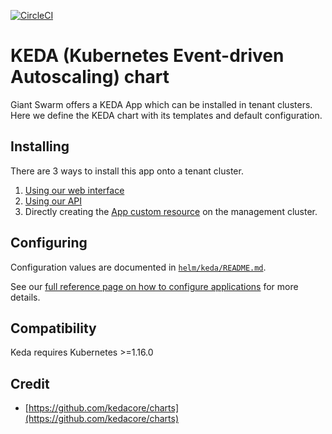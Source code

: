 [![CircleCI](https://circleci.com/gh/giantswarm/keda-app.svg?style=shield)](https://circleci.com/gh/giantswarm/keda-app)

# KEDA (Kubernetes Event-driven Autoscaling) chart

Giant Swarm offers a KEDA App which can be installed in tenant clusters.
Here we define the KEDA chart with its templates and default configuration.

## Installing

There are 3 ways to install this app onto a tenant cluster.

1. [Using our web interface](https://docs.giantswarm.io/ui-api/web/app-platform/#installing-an-app)
2. [Using our API](https://docs.giantswarm.io/api/#operation/createClusterAppV5)
3. Directly creating the [App custom resource](https://docs.giantswarm.io/ui-api/management-api/crd/apps.application.giantswarm.io/) on the management cluster.

## Configuring

Configuration values are documented in [`helm/keda/README.md`](https://github.com/giantswarm/keda-app/blob/master/helm/keda/README.md).

See our [full reference page on how to configure applications](https://docs.giantswarm.io/app-platform/app-configuration/) for more details.

## Compatibility

Keda requires Kubernetes >=1.16.0

## Credit

* [https://github.com/kedacore/charts](https://github.com/kedacore/charts)
